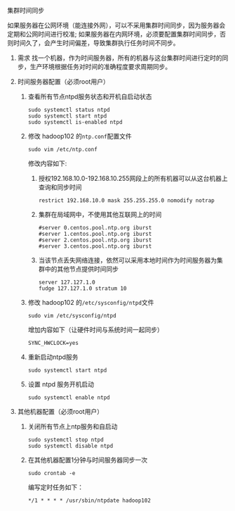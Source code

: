 集群时间同步

如果服务器在公网环境（能连接外网），可以不采用集群时间同步，因为服务器会定期和公网时间进行校准;
如果服务器在内网环境，必须要配置集群时间同步，否则时间久了，会产生时间偏差，导致集群执行任务时间不同步。

1. 需求
找一个机器，作为时间服务器，所有的机器与这台集群时间进行定时的同步，生产环境根据任务对时间的准确程度要求周期同步。
 
2. 时间服务器配置（必须root用户）

	1. 查看所有节点ntpd服务状态和开机自启动状态

		```shell
		sudo systemctl status ntpd
		sudo systemctl start ntpd
		sudo systemctl is-enabled ntpd
		```

	2. 修改 hadoop102 的`ntp.conf`配置文件

		```shell
		sudo vim /etc/ntp.conf
		```

		修改内容如下:

    	1. 授权192.168.10.0-192.168.10.255网段上的所有机器可以从这台机器上查询和同步时间

			```shell
			restrict 192.168.10.0 mask 255.255.255.0 nomodify notrap
			```

      	2. 集群在局域网中，不使用其他互联网上的时间

			```shell
			#server 0.centos.pool.ntp.org iburst
			#server 1.centos.pool.ntp.org iburst
			#server 2.centos.pool.ntp.org iburst
			#server 3.centos.pool.ntp.org iburst
			```

		3. 当该节点丢失网络连接，依然可以采用本地时间作为时间服务器为集群中的其他节点提供时间同步

			```shell
			server 127.127.1.0
			fudge 127.127.1.0 stratum 10
			```

	3. 修改 hadoop102 的`/etc/sysconfig/ntpd`文件

		```shell
		sudo vim /etc/sysconfig/ntpd
		```

		增加内容如下（让硬件时间与系统时间一起同步）

		```shell
		SYNC_HWCLOCK=yes
		```

	4. 重新启动ntpd服务

		```shell
		sudo systemctl start ntpd
		```

	5. 设置 ntpd 服务开机启动

		```shell
		sudo systemctl enable ntpd
		```

3. 其他机器配置（必须root用户）

	1. 关闭所有节点上ntp服务和自启动

		```shell
		sudo systemctl stop ntpd
		sudo systemctl disable ntpd
		```

	2. 在其他机器配置1分钟与时间服务器同步一次

		```shell
		sudo crontab -e
		```

		编写定时任务如下：

		```
		*/1 * * * * /usr/sbin/ntpdate hadoop102
		```
